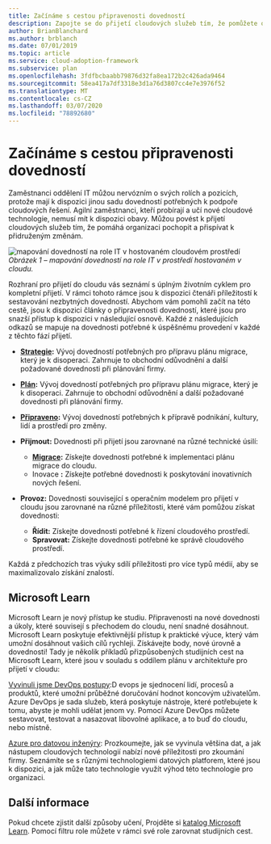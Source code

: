 ```yaml
---
title: Začínáme s cestou připravenosti dovedností
description: Zapojte se do přijetí cloudových služeb tím, že pomůžete organizaci pochopit a využít související změny, a to tak, že začnete s cestou připravenosti na dovednosti.
author: BrianBlanchard
ms.author: brblanch
ms.date: 07/01/2019
ms.topic: article
ms.service: cloud-adoption-framework
ms.subservice: plan
ms.openlocfilehash: 3fdfbcbaabb79876d32fa8ea172b2c426ada9464
ms.sourcegitcommit: 58ea417a7df3318e3d1a76d3807cc4e7e3976f52
ms.translationtype: MT
ms.contentlocale: cs-CZ
ms.lasthandoff: 03/07/2020
ms.locfileid: "78892680"
---
```

# <a name="getting-started-on-a-skills-readiness-path"></a>Začínáme s cestou připravenosti dovedností

Zaměstnanci oddělení IT můžou nervózním o svých rolích a pozicích, protože mají k dispozici jinou sadu dovedností potřebných k podpoře cloudových řešení. Agilní zaměstnanci, kteří probírají a učí nové cloudové technologie, nemusí mít k dispozici obavy. Můžou povést k přijetí cloudových služeb tím, že pomáhá organizaci pochopit a přispívat k přidruženým změnám.

![mapování dovedností na role IT v hostovaném cloudovém prostředí](../_images/skills-guidance.png)
*Obrázek 1 – mapování dovedností na role IT v prostředí hostovaném v cloudu.*

Rozhraní pro přijetí do cloudu vás seznámí s úplným životním cyklem pro kompletní přijetí. V rámci tohoto rámce jsou k dispozici čtenáři příležitostí k sestavování nezbytných dovedností. Abychom vám pomohli začít na této cestě, jsou k dispozici články o připravenosti dovedností, které jsou pro snazší přístup k dispozici v následující osnově. Každé z následujících odkazů se mapuje na dovednosti potřebné k úspěšnému provedení v každé z těchto fází přijetí.

- **[Strategie](../strategy/suggested-skills.md):** Vývoj dovedností potřebných pro přípravu plánu migrace, který je k disoperaci. Zahrnuje to obchodní odůvodnění a další požadované dovednosti při plánování firmy.
- **[Plán](./suggested-skills.md):** Vývoj dovedností potřebných pro přípravu plánu migrace, který je k disoperaci. Zahrnuje to obchodní odůvodnění a další požadované dovednosti při plánování firmy.
- **[Připraveno](../ready/suggested-skills.md):** Vývoj dovedností potřebných k přípravě podnikání, kultury, lidí a prostředí pro změny.

- **Přijmout:** Dovednosti při přijetí jsou zarovnané na různé technické úsilí:
  - **[Migrace](../migrate/suggested-skills.md):** Získejte dovednosti potřebné k implementaci plánu migrace do cloudu.
  - Inovace **:** Získejte potřebné dovednosti k poskytování inovativních nových řešení.

- **Provoz:** Dovednosti související s operačním modelem pro přijetí v cloudu jsou zarovnané na různé příležitosti, které vám pomůžou získat dovednosti:
  - **Řídit:** Získejte dovednosti potřebné k řízení cloudového prostředí.
  - **Spravovat:** Získejte dovednosti potřebné ke správě cloudového prostředí.

Každá z předchozích tras výuky sdílí příležitosti pro více typů médií, aby se maximalizovalo získání znalostí.

## <a name="microsoft-learn"></a>Microsoft Learn

Microsoft Learn je nový přístup ke studiu. Připravenosti na nové dovednosti a úkoly, které souvisejí s přechodem do cloudu, není snadné dosáhnout. Microsoft Learn poskytuje efektivnější přístup k praktické výuce, který vám umožní dosáhnout vašich cílů rychleji. Získávejte body, nové úrovně a dovednosti!
Tady je několik příkladů přizpůsobených studijních cest na Microsoft Learn, které jsou v souladu s oddílem plánu v architektuře pro přijetí v cloudu:

[Vyvinuli jsme DevOps postupy](https://docs.microsoft.com/learn/paths/evolve-your-devops-practices):D evops je sjednocení lidí, procesů a produktů, které umožní průběžné doručování hodnot koncovým uživatelům. Azure DevOps je sada služeb, která poskytuje nástroje, které potřebujete k tomu, abyste je mohli udělat jenom vy. Pomocí Azure DevOps můžete sestavovat, testovat a nasazovat libovolné aplikace, a to buď do cloudu, nebo místně.

[Azure pro datovou inženýry](https://docs.microsoft.com/learn/paths/azure-for-the-data-engineer): Prozkoumejte, jak se vyvinula většina dat, a jak nástupem cloudových technologií nabízí nové příležitosti pro zkoumání firmy. Seznámíte se s různými technologiemi datových platforem, které jsou k dispozici, a jak může tato technologie využít výhod této technologie pro organizaci.

## <a name="learn-more"></a>Další informace

Pokud chcete zjistit další způsoby učení, Projděte si [katalog Microsoft Learn](https://docs.microsoft.com/learn/browse). Pomocí filtru role můžete v rámci své role zarovnat studijních cest.
